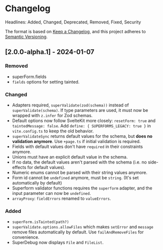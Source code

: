 # Changelog

Headlines: Added, Changed, Deprecated, Removed, Fixed, Security

The format is based on [Keep a Changelog](https://keepachangelog.com/en/1.0.0/),
and this project adheres to [Semantic Versioning](https://semver.org/spec/v2.0.0.html).

## [2.0.0-alpha.1] - 2024-01-07

### Removed

- superForm.fields
- `fields` options for setting tainted.

### Changed

- Adapters required, `superValidate(zod(schema))` instead of `superValidate(schema)`. If type parameters are used, it must now be wrapped with `z.infer` for Zod schemas.
- Default options now follow SvelteKit more closely: `resetForm: true` and `taintedMessage: false`. Add `define: { SUPERFORMS_LEGACY: true }` in `vite.config.ts` to keep the old behavior.
- `superValidateSync` returns default values for the schema, but **does no validation anymore**. Use `+page.ts` if initial validation is required.
- Fields with default values don't have `required` in their constraints anymore.
- Unions must have an explicit default value in the schema.
- If no data, the default values aren't parsed with the schema (i.e. no side-effects for default values).
- Numeric enums cannot be parsed with their string values anymore.
- Form id cannot be `undefined` anymore, must be `string`. (It's set automatically by default)
- Superform validator functions requires the `superform` adapter, and the input parameter can now be `undefined`.
- `arrayProxy`: `fieldErrors` renamed to `valueErrors`.

### Added

- `superForm.isTainted(path?)`
- `superValidate.options.allowFiles` which makes `setError` and `message` remove files automatically by default. Use `failAndRemoveFiles` for convenience.
- SuperDebug now displays `File` and `FileList`.
